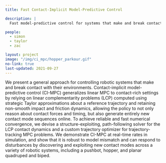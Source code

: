 ```yaml
---
title: Fast Contact-Implicit Model-Predictive Control

description: |
  Fast model-predictive control for systems that make and break contact with objects and the environment.

people:
  - simon
  - taylor
  - zac

layout: project
image: "/img/ci_mpc/hopper_parkour.gif"
no-link: true
last-updated: 2021-09-27
---
```


We present a general approach for controlling robotic systems that make and break contact with their environments. Contact-implicit model-predictive control (CI-MPC) generalizes linear MPC to contact-rich settings by relying on linear complementarity problems (LCP) computed using strategic Taylor approximations about a reference trajectory and retaining non-smooth impact and friction dynamics, allowing the policy to not only reason about contact forces and timing, but also generate entirely new contact mode sequences online. To achieve reliable and fast numerical convergence, we devise a structure-exploiting, path-following solver for the LCP contact dynamics and a custom trajectory optimizer for trajectory-tracking MPC problems. We demonstrate CI-MPC at real-time rates in simulation, and show that it is robust to model mismatch and can respond to disturbances by discovering and exploiting new contact modes across a variety of robotic systems, including a pushbot, hopper, and planar quadruped and biped. 
